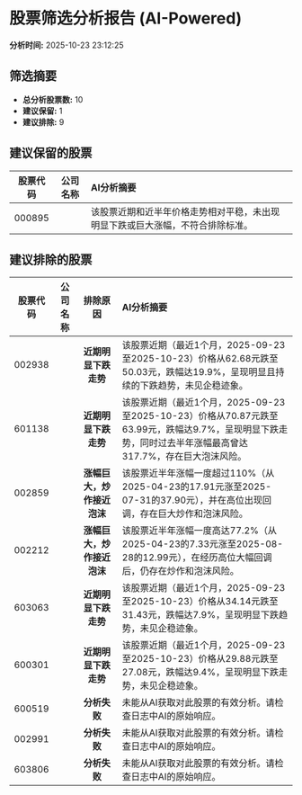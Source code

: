 # 股票筛选分析报告 (AI-Powered)

**分析时间:** 2025-10-23 23:12:25

## 筛选摘要

- **总分析股票数:** 10
- **建议保留:** 1
- **建议排除:** 9

## 建议保留的股票

| 股票代码 | 公司名称 | AI分析摘要 |
|:---:|:---:|:---|
| 000895 |  | 该股票近期和近半年价格走势相对平稳，未出现明显下跌或巨大涨幅，不符合排除标准。 |

## 建议排除的股票

| 股票代码 | 公司名称 | 排除原因 | AI分析摘要 |
|:---:|:---:|:---:|:---|
| 002938 |  | **近期明显下跌走势** | 该股票近期（最近1个月，2025-09-23至2025-10-23）价格从62.68元跌至50.03元，跌幅达19.9%，呈现明显且持续的下跌趋势，未见企稳迹象。 |
| 601138 |  | **近期明显下跌走势** | 该股票近期（最近1个月，2025-09-23至2025-10-23）价格从70.87元跌至63.99元，跌幅达9.7%，呈现明显下跌走势，同时过去半年涨幅最高曾达317.7%，存在巨大泡沫风险。 |
| 002859 |  | **涨幅巨大，炒作接近泡沫** | 该股票近半年涨幅一度超过110%（从2025-04-23的17.91元涨至2025-07-31的37.90元），并在高位出现回调，存在巨大炒作和泡沫风险。 |
| 002212 |  | **涨幅巨大，炒作接近泡沫** | 该股票近半年涨幅一度高达77.2%（从2025-04-23的7.33元涨至2025-08-28的12.99元），在经历高位大幅回调后，仍存在炒作和泡沫风险。 |
| 603063 |  | **近期明显下跌走势** | 该股票近期（最近1个月，2025-09-23至2025-10-23）价格从34.14元跌至31.43元，跌幅达7.9%，呈现明显下跌趋势，未见企稳迹象。 |
| 600301 |  | **近期明显下跌走势** | 该股票近期（最近1个月，2025-09-23至2025-10-23）价格从29.88元跌至27.08元，跌幅达9.4%，呈现明显下跌走势，未见企稳迹象。 |
| 600519 |  | **分析失败** | 未能从AI获取对此股票的有效分析。请检查日志中AI的原始响应。 |
| 002991 |  | **分析失败** | 未能从AI获取对此股票的有效分析。请检查日志中AI的原始响应。 |
| 603806 |  | **分析失败** | 未能从AI获取对此股票的有效分析。请检查日志中AI的原始响应。 |
